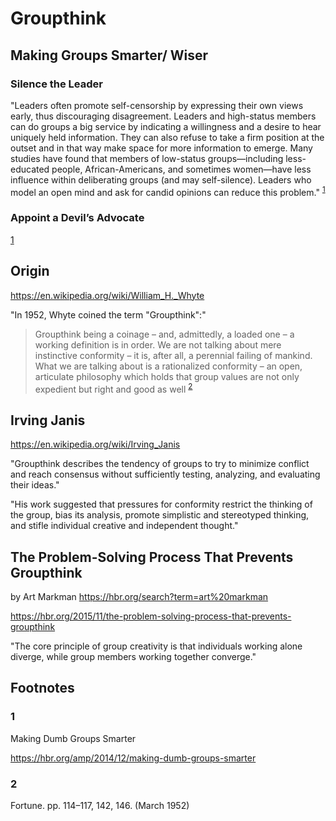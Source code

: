 # Groupthink

## Making Groups Smarter/ Wiser

### Silence the Leader

"Leaders often promote self-censorship by expressing their own views early, thus discouraging disagreement. Leaders and high-status members can do groups a big service by indicating a willingness and a desire to hear uniquely held information. They can also refuse to take a firm position at the outset and in that way make space for more information to emerge. Many studies have found that members of low-status groups—including less-educated people, African-Americans, and sometimes women—have less influence within deliberating groups (and may self-silence). Leaders who model an open mind and ask for candid opinions can reduce this problem." <sup>[1](#1)</sup>

### Appoint a Devil’s Advocate

[1](#1)

## Origin

https://en.wikipedia.org/wiki/William_H._Whyte

"In 1952, Whyte coined the term "Groupthink":"

> Groupthink being a coinage – and, admittedly, a loaded one – a working definition is in order. We are not talking about mere instinctive conformity – it is, after all, a perennial failing of mankind. What we are talking about is a rationalized conformity – an open, articulate philosophy which holds that group values are not only expedient but right and good as well <sup>[2](#2)</sup>

## Irving Janis

https://en.wikipedia.org/wiki/Irving_Janis

"Groupthink describes the tendency of groups to try to minimize conflict and reach consensus without sufficiently testing, analyzing, and evaluating their ideas."

"His work suggested that pressures for conformity restrict the thinking of the group, bias its analysis, promote simplistic and stereotyped thinking, and stifle individual creative and independent thought."

## The Problem-Solving Process That Prevents Groupthink

by Art Markman https://hbr.org/search?term=art%20markman

https://hbr.org/2015/11/the-problem-solving-process-that-prevents-groupthink

"The core principle of group creativity is that individuals working alone diverge, while group members working together converge."

## Footnotes

### 1

Making Dumb Groups Smarter

https://hbr.org/amp/2014/12/making-dumb-groups-smarter

### 2

Fortune. pp. 114–117, 142, 146. (March 1952)

